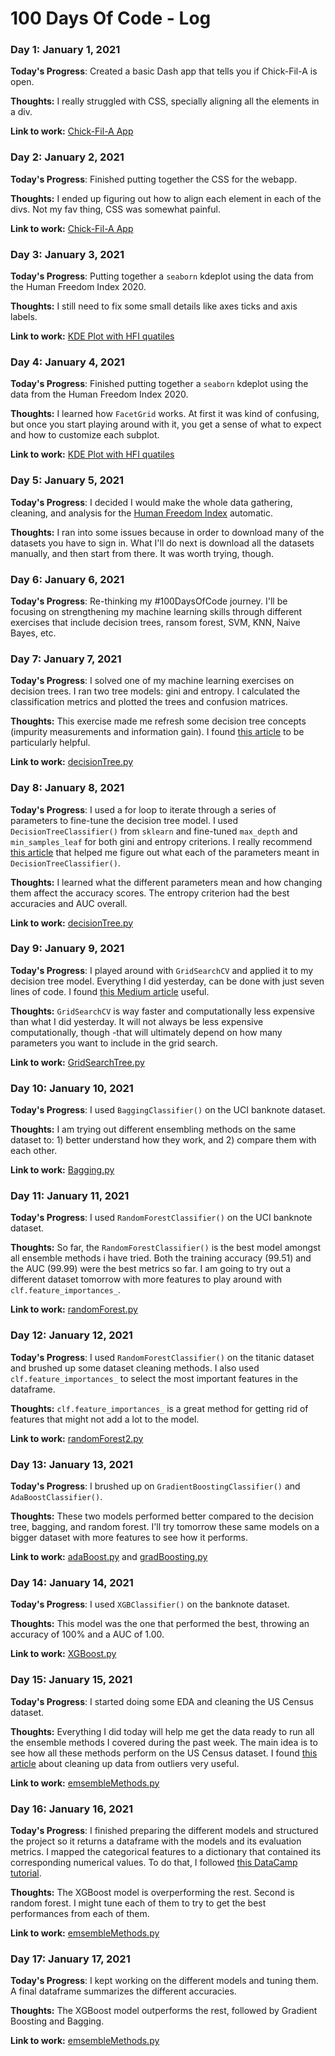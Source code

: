 # 100 Days Of Code - Log

### Day 1: January 1, 2021
**Today's Progress**: Created a basic Dash app that tells you if Chick-Fil-A is open.

**Thoughts:** I really struggled with CSS, specially aligning all the elements in a div.

**Link to work:** [Chick-Fil-A App](https://github.com/glosophy/100-days-of-code/blob/main/Projects/ChickFilA/ChickFilA.py)

### Day 2: January 2, 2021
**Today's Progress**: Finished putting together the CSS for the webapp.

**Thoughts:** I ended up figuring out how to align each element in each of the divs. Not my fav thing, CSS was somewhat painful.

**Link to work:** [Chick-Fil-A App](https://github.com/glosophy/100-days-of-code/blob/main/Projects/ChickFilA/ChickFilA.py)

### Day 3: January 3, 2021
**Today's Progress**: Putting together a `seaborn` kdeplot using the data from the Human Freedom Index 2020.

**Thoughts:** I still need to fix some small details like axes ticks and axis labels.

**Link to work:** [KDE Plot with HFI quatiles](https://github.com/glosophy/100-days-of-code/tree/main/Projects/HFI)

### Day 4: January 4, 2021
**Today's Progress**: Finished putting together a `seaborn` kdeplot using the data from the Human Freedom Index 2020.

**Thoughts:** I learned how `FacetGrid` works. At first it was kind of confusing, but once you start playing around with it, 
you get a sense of what to expect and how to customize each subplot.

**Link to work:** [KDE Plot with HFI quatiles](https://github.com/glosophy/100-days-of-code/tree/main/Projects/HFI)

### Day 5: January 5, 2021
**Today's Progress**: I decided I would make the whole data gathering, cleaning, and analysis for the [Human Freedom Index](https://cato.org/hfi) automatic.

**Thoughts:** I ran into some issues because in order to download many of the datasets you have to sign in. What I'll do next is 
download all the datasets manually, and then start from there. It was worth trying, though.

### Day 6: January 6, 2021
**Today's Progress**: Re-thinking my #100DaysOfCode journey. I'll be focusing on strengthening my machine learning skills
through different exercises that include decision trees, ransom forest, SVM, KNN, Naive Bayes, etc. 

### Day 7: January 7, 2021
**Today's Progress**: I solved one of my machine learning exercises on decision trees. I ran two tree models: gini and entropy.
I calculated the classification metrics and plotted the trees and confusion matrices.

**Thoughts:** This exercise made me refresh some decision tree concepts (impurity measurements and information gain).
I found [this article](https://towardsdatascience.com/gini-index-vs-information-entropy-7a7e4fed3fcb) to be particularly helpful.

**Link to work:** [decisionTree.py](https://github.com/glosophy/100-days-of-code/blob/main/Projects/Machine%20Learning/Decision%20Tree/decisionTree.py)

### Day 8: January 8, 2021
**Today's Progress**: I used a for loop to iterate through a series of parameters to fine-tune the decision tree model.
I used `DecisionTreeClassifier()` from `sklearn` and fine-tuned `max_depth` and `min_samples_leaf` for both gini and entropy criterions.
I really recommend [this article](https://medium.com/@mohtedibf/indepth-parameter-tuning-for-decision-tree-6753118a03c3#:~:text=min_samples_leaf%20is%20The%20minimum%20number,the%20base%20of%20the%20tree.) 
that helped me figure out what each of the parameters meant in `DecisionTreeClassifier()`.

**Thoughts:** I learned what the different parameters mean and how changing them affect the accuracy scores.
The entropy criterion had the best accuracies and AUC overall.

**Link to work:** [decisionTree.py](https://github.com/glosophy/100-days-of-code/blob/main/Projects/Machine%20Learning/Decision%20Tree/decisionTree.py)

### Day 9: January 9, 2021
**Today's Progress**: I played around with `GridSearchCV` and applied it to my decision tree model. Everything I did yesterday,
can be done with just seven lines of code. I found [this Medium article](https://medium.com/ai-in-plain-english/hyperparameter-tuning-of-decision-tree-classifier-using-gridsearchcv-2a6ebcaffeda) useful.

**Thoughts:** `GridSearchCV` is way faster and computationally less expensive than what I did yesterday. It will not always
be less expensive computationally, though -that will ultimately depend on how many parameters you want to include
in the grid search.

**Link to work:** [GridSearchTree.py](https://github.com/glosophy/100-days-of-code/blob/main/Projects/Machine%20Learning/Decision%20Tree/GridSearchTree.py)

### Day 10: January 10, 2021
**Today's Progress**: I used `BaggingClassifier()` on the UCI banknote dataset.

**Thoughts:** I am trying out different ensembling methods on the same dataset to: 1) better understand how they work,
and 2) compare them with each other. 

**Link to work:** [Bagging.py](https://github.com/glosophy/100-days-of-code/blob/main/Projects/Machine%20Learning/Bagging/Bagging.py)

### Day 11: January 11, 2021
**Today's Progress**: I used `RandomForestClassifier()` on the UCI banknote dataset.

**Thoughts:** So far, the `RandomForestClassifier()` is the best model amongst all ensemble methods i have tried. 
Both the training accuracy (99.51) and the AUC (99.99) were the best metrics so far. I am going to try out a different dataset
tomorrow with more features to play around with `clf.feature_importances_`.

**Link to work:** [randomForest.py](https://github.com/glosophy/100-days-of-code/blob/main/Projects/Machine%20Learning/Random%20Forest/randomForest.py)

### Day 12: January 12, 2021
**Today's Progress**: I used `RandomForestClassifier()` on the titanic dataset and brushed up some 
dataset cleaning methods. I also used `clf.feature_importances_` to select the most important features in the dataframe.

**Thoughts:** `clf.feature_importances_` is a great method for getting rid of features that might not add a lot to the model.

**Link to work:** [randomForest2.py](https://github.com/glosophy/100-days-of-code/blob/main/Projects/Machine%20Learning/Random%20Forest/randomForest2.py)

### Day 13: January 13, 2021
**Today's Progress**: I brushed up on `GradientBoostingClassifier()` and `AdaBoostClassifier()`. 

**Thoughts:** These two models performed better compared to the decision tree, bagging, and random forest. I'll try 
tomorrow these same models on a bigger dataset with more features to see how it performs.

**Link to work:** [adaBoost.py](https://github.com/glosophy/100-days-of-code/blob/main/Projects/Machine%20Learning/AdaBoost/adaBoost.py)
and [gradBoosting.py](https://github.com/glosophy/100-days-of-code/blob/main/Projects/Machine%20Learning/Gradient%20Boosting/gradBoosting.py)

### Day 14: January 14, 2021
**Today's Progress**: I used `XGBClassifier()` on the banknote dataset.

**Thoughts:** This model was the one that performed the best, throwing an accuracy of 100% and a AUC of 1.00.

**Link to work:** [XGBoost.py](https://github.com/glosophy/100-days-of-code/blob/main/Projects/Machine%20Learning/XGBoost/XGBoost.py)

### Day 15: January 15, 2021
**Today's Progress**: I started doing some EDA and cleaning the US Census dataset.

**Thoughts:** Everything I did today will help me get the data ready to run all the ensemble methods I covered during the 
past week. The main idea is to see how all these methods perform on the US Census dataset. I found [this article](https://www.pluralsight.com/guides/cleaning-up-data-from-outliers)
about cleaning up data from outliers very useful.

**Link to work:** [emsembleMethods.py](https://github.com/glosophy/100-days-of-code/blob/main/Projects/Machine%20Learning/XGBoost/emsembleMethods.py)

### Day 16: January 16, 2021
**Today's Progress**: I finished preparing the different models and structured the project so it returns a dataframe
with the models and its evaluation metrics. I mapped the categorical features to a dictionary that contained its corresponding
numerical values. To do that, I followed [this DataCamp tutorial](https://www.datacamp.com/community/tutorials/categorical-data).

**Thoughts:** The XGBoost model is overperforming the rest. Second is random forest. I might tune each of them to try to
get the best performances from each of them.

**Link to work:** [emsembleMethods.py](https://github.com/glosophy/100-days-of-code/blob/main/Projects/Machine%20Learning/XGBoost/emsembleMethods.py)

### Day 17: January 17, 2021
**Today's Progress**: I kept working on the different models and tuning them. A final dataframe summarizes the different accuracies.

**Thoughts:** The XGBoost model outperforms the rest, followed by Gradient Boosting and Bagging.

**Link to work:** [emsembleMethods.py](https://github.com/glosophy/100-days-of-code/blob/main/Projects/Machine%20Learning/XGBoost/emsembleMethods.py)

